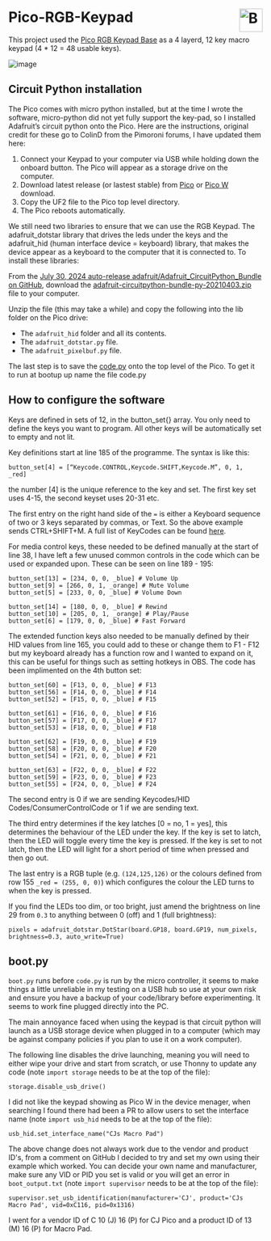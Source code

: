 # Pico-RGB-Keypad <a href='https://ko-fi.com/christianjameswatkins' target='_blank'><img height='35' align='right' style='border:0px;height:46px;' src='https://az743702.vo.msecnd.net/cdn/kofi3.png?v=1' border='0' alt='Buy Me a Coffee at ko-fi.com' /></a>

This project used the [Pico RGB Keypad Base](https://shop.pimoroni.com/products/pico-rgb-keypad-base?variant=32369517166675) as a 4 layerd, 12 key macro keypad (4 * 12 = 48 usable keys).

![image](https://github.com/user-attachments/assets/438fed37-d691-4ad6-a2e1-42421bc10cae)

## Circuit Python installation
The Pico comes with micro python installed, but at the time I wrote the software, micro-python did not yet fully support the key-pad, so I installed Adafruit’s circuit python onto the Pico. Here are the instructions, original credit for these go to ColinD from the Pimoroni forums, I have updated them here:

1. Connect your Keypad to your computer via USB while holding down the onboard button. The Pico will appear as a storage drive on the computer.
2. Download latest release (or lastest stable) from [Pico](https://circuitpython.org/board/raspberry_pi_pico/) or [Pico W](https://circuitpython.org/board/raspberry_pi_pico_w/) download.
3. Copy the UF2 file to the Pico top level directory.
4. The Pico reboots automatically.

We still need two libraries to ensure that we can use the RGB Keypad. The adafruit_dotstar library that drives the leds under the keys and the adafruit_hid (human interface device = keyboard) library, that makes the device appear as a keyboard to the computer that it is connected to. To install these libraries:

From the [July 30, 2024 auto-release adafruit/Adafruit_CircuitPython_Bundle on GitHub](https://github.com/adafruit/Adafruit_CircuitPython_Bundle/releases/tag/20240730), download the [adafruit-circuitpython-bundle-py-20210403.zip](https://github.com/adafruit/Adafruit_CircuitPython_Bundle/releases/download/20240730/adafruit-circuitpython-bundle-py-20240730.zip) file to your computer.

Unzip the file (this may take a while) and copy the following into the lib folder on the Pico drive:
- The `adafruit_hid` folder and all its contents.
- The `adafruit_dotstar.py` file.
- The `adafruit_pixelbuf.py` file.

The last step is to save the [code.py](code.py) onto the top level of the Pico. To get it to run at bootup up name the file code.py

## How to configure the software
Keys are defined in sets of 12, in the button_set{} array. You only need to define the keys you want to program. All other keys will be automatically set to empty and not lit.

Key definitions start at line 185 of the programme. The syntax is like this:

`button_set[4] = [“Keycode.CONTROL,Keycode.SHIFT,Keycode.M”, 0, 1, _red]`

the number [4] is the unique reference to the key and set. The first key set uses 4-15, the second keyset uses 20-31 etc.

The first entry on the right hand side of the `=` is either a Keyboard sequence of two or 3 keys separated by commas, or Text. So the above example sends CTRL+SHIFT+M. A full list of KeyCodes can be found [here](https://circuitpython.readthedocs.io/projects/hid/en/latest/api.html#adafruit-hid-keycode-keycode).

For media control keys, these needed to be defined manually at the start of line 38, I have left a few unused common controls in the code which can be used or expanded upon. These can be seen on line 189 - 195:

```
button_set[13] = [234, 0, 0, _blue] # Volume Up
button_set[9] = [266, 0, 1, _orange] # Mute Volume
button_set[5] = [233, 0, 0, _blue] # Volume Down

button_set[14] = [180, 0, 0, _blue] # Rewind
button_set[10] = [205, 0, 1, _orange] # Play/Pause
button_set[6] = [179, 0, 0, _blue] # Fast Forward
```

The extended function keys also needed to be manually defined by their HID values from line 165, you could add to these or change them to F1 - F12 but my keyboard already has a function row and I wanted to expand on it, this can be useful for things such as setting hotkeys in OBS. The code has been implimented on the 4th button set:

```
button_set[60] = [F13, 0, 0, _blue] # F13
button_set[56] = [F14, 0, 0, _blue] # F14
button_set[52] = [F15, 0, 0, _blue] # F15

button_set[61] = [F16, 0, 0, _blue] # F16
button_set[57] = [F17, 0, 0, _blue] # F17
button_set[53] = [F18, 0, 0, _blue] # F18

button_set[62] = [F19, 0, 0, _blue] # F19
button_set[58] = [F20, 0, 0, _blue] # F20
button_set[54] = [F21, 0, 0, _blue] # F21

button_set[63] = [F22, 0, 0, _blue] # F22
button_set[59] = [F23, 0, 0, _blue] # F23
button_set[55] = [F24, 0, 0, _blue] # F24
```

The second entry is 0 if we are sending Keycodes/HID Codes/ConsumerControlCode or 1 if we are sending text.

The third entry determines if the key latches [0 = no, 1 = yes], this determines the behaviour of the LED under the key. If the key is set to latch, then the LED will toggle every time the key is pressed. If the key is set to not latch, then the LED will light for a short period of time when pressed and then go out.

The last entry is a RGB tuple (e.g. `(124,125,126)` or the colours defined from row 155 `_red = (255, 0, 0)`) which configures the colour the LED turns to when the key is pressed.

If you find the LEDs too dim, or too bright, just amend the brightness on line 29 from `0.3` to anything between 0 (off) and 1 (full brightness):

```
pixels = adafruit_dotstar.DotStar(board.GP18, board.GP19, num_pixels, brightness=0.3, auto_write=True)
```

## boot.py
`boot.py` runs before `code.py` is run by the micro controller, it seems to make things a little unreliable in my testing on a USB hub so use at your own risk and ensure you have a backup of your code/library before experimenting. It seems to work fine plugged directly into the PC.

The main annoyance faced when using the keypad is that circuit python will launch as a USB storage device when plugged in to a computer (which may be against company policies if you plan to use it on a work computer).

The following line disables the drive launching, meaning you will need to either wipe your drive and start from scratch, or use Thonny to update any code (note `import storage` needs to be at the top of the file):
```
storage.disable_usb_drive()  
```

I did not like the keypad showing as Pico W in the device menager, when searching I found there had been a PR to allow users to set the interface name (note `import usb_hid` needs to be at the top of the file):
```
usb_hid.set_interface_name("CJs Macro Pad")
```

The above change does not always work due to the vendor and product ID's, from a comment on GitHub I decided to try and set my own using their example which worked. You can decide your own name and manufacturer, make sure any VID or PID you set is valid or you will get an error in `boot_output.txt` (note `import supervisor` needs to be at the top of the file):
```
supervisor.set_usb_identification(manufacturer='CJ', product='CJs Macro Pad', vid=0xC116, pid=0x1316)
```
I went for a vendor ID of C 10 (J) 16 (P) for CJ Pico and a product ID of 13 (M) 16 (P) for Macro Pad.
